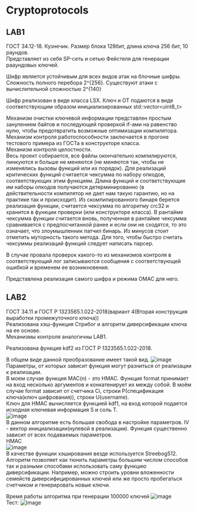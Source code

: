 # Cryptoprotocols
## LAB1
ГОСТ 34.12-18. Кузнечик.
Размер блока 128бит, длина ключа 256 бит, 10 раундов.<br>
Представляет из себя SP-сеть и сетью Фейстеля для генерации рааундовых ключей.

Шифр является устойчивым для всех видов атак на блочные шифры. Сложность полного перебора 2^{256}. Существуют атаки с вычислительной сложностью 2^{140}<br>

Шифр реализован в виде класса LSX. Ключ и ОТ подаются в виде соответствующим образом инициализированных std::vector<uint8_t><br>

Механизм очистки ключевой информации представлен простым занулением байтов и последующей проверкой if-ами на равенство нулю, чтобы предотвратить возможные оптимизации компилятора.<br>
Механизм контроля работоспособности заключается в прогоне тестового примера из ГОСТа в конструкторе класса.<br>
Механизм контроля целостности.<br>
Весь проект собирается, все файлы окончательно компилируются, линкуются и больше не меняются (не меняются так, чтобы не изменялись вызовы функций или их порядок). Для реализаций критических функций считается чексумма по набору опкодов, соответствующих этим функциям. Длина функций и соответствующие им наборы опкодов получаются детерминированно (в действительности компилятор не дает нам такую гарантию, но на практике так и происходит). Из скомпилированного бинаря берется реализация функции, считается чексумма по алгоритму crc32 и хранится в функции проверки (или конструкторе класса). В рантайме чексумма функции считается вновь, полученная в рантайме чексумма сравнивается с предпосчитанной ранее и если они не сходятся, то это означает, что злоумышленник патчил бинарь. Из минусов стоит отметить муторность такого метода. Для того, чтобы быстро считать чексуммы реализаций функций следует написать парсер. <br>

В случае провала проверок какого-то из механизмов контроля в соответствующий лог записываются сообщения с соответствующей ошибкой и временем ее возникновения.

Представлена реализация самого шифра и режима OMAC для него.


## LAB2
ГОСТ 34.11 и ГОСТ Р 1323565.1.022-2018(вариант 4(Вторая конструкция выработки
промежуточного ключа))<br>
Реализована хэш-функция Стрибог и алгоритм диверсификации ключа на ее основе.<br>
Механизмы контроля аналогичны LAB1.<br>

Реализована функция kdf2 из ГОСТ Р 1323565.1.022-2018. <br>

В общем виде данной преобразование имеет такой вид.
![image](https://github.com/AllknowingOne/Cryptoprotocols/assets/45735331/68a27721-11e8-40c5-88e4-627b6448832a)
Параметры, от которых зависит функция могут разниться от реализации к реализации.<br>
В моем случае функция MAC(n) - это HMAC. Функция format принимает на вход несколько аргументов и конкатенирует их между собой. В моём случае format зависит от счетчика Ci, строки P(спецификация ключа(ключ шифрования)), строки U(username). <br>
Ключ для HMAC вычисляется функцией kdf1, на вход которой подается исходная ключевая информация S и соль T. <br>
![image](https://github.com/AllknowingOne/Cryptoprotocols/assets/45735331/54bd5b1e-3e9f-4944-8f74-32932a74e738)
<br>
В данном алгоритме есть большая свобода в настройке параметров. IV - вектор инициализации(нулевой в реализации). Функция существенно зависит от всех подаваемых параметров. <br>
HMAC<br>
![image](https://github.com/AllknowingOne/Cryptoprotocols/assets/45735331/c3979529-0394-4627-b425-f1ddc023a15e)
<br>
В качестве функции хэширования везде используется Streebog512.<br>
Алгоритм позволяет как тюнить параметры большим числом способов так и разными способами использовать саму функцию диверсификации. Например, можно строить уровни вложенности семейств диверсифицированных ключей или же просто пробегаться счетчиком и генерировать новые ключи.<br>

Время работы алгоритма при генерации 100000 ключей
![image](https://github.com/AllknowingOne/Cryptoprotocols/assets/45735331/a5c4d667-105c-4699-b4b8-cacda31bfdb5)<br>
Тест:
![image](https://github.com/AllknowingOne/Cryptoprotocols/assets/45735331/e18352ab-e63f-46af-82e8-113f7f7276a1)









